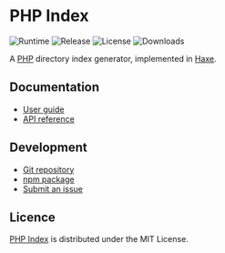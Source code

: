 # PHP Index
![Runtime](https://badgen.net/npm/node/@cedx/php-index) ![Release](https://badgen.net/npm/v/@cedx/php-index) ![License](https://badgen.net/npm/license/@cedx/php-index) ![Downloads](https://badgen.net/npm/dt/@cedx/php-index)

A [PHP](https://www.php.net) directory index generator, implemented in [Haxe](https://haxe.org).

## Documentation
- [User guide](https://github.com/cedx/php-index/wiki)
- [API reference](https://cedx.github.io/php-index)

## Development
- [Git repository](https://github.com/cedx/php-index)
- [npm package](https://www.npmjs.com/package/@cedx/php-index)
- [Submit an issue](https://github.com/cedx/php-index/issues)

## Licence
[PHP Index](https://github.com/cedx/php-index) is distributed under the MIT License.
